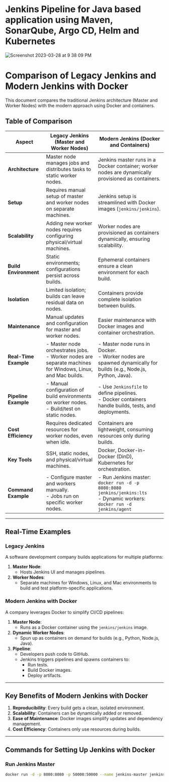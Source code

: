 # Jenkins Pipeline for Java based application using Maven, SonarQube, Argo CD, Helm and Kubernetes

![Screenshot 2023-03-28 at 9 38 09 PM](https://user-images.githubusercontent.com/43399466/228301952-abc02ca2-9942-4a67-8293-f76647b6f9d8.png)



# Comparison of Legacy Jenkins and Modern Jenkins with Docker

This document compares the traditional Jenkins architecture (Master and Worker Nodes) with the modern approach using Docker and containers.

## Table of Comparison

| **Aspect**            | **Legacy Jenkins (Master and Worker Nodes)**                                    | **Modern Jenkins (Docker and Containers)**                         |
|-----------------------|-------------------------------------------------------------------------------|-------------------------------------------------------------------|
| **Architecture**       | Master node manages jobs and distributes tasks to static worker nodes.         | Jenkins master runs in a Docker container; worker nodes are dynamically provisioned as containers. |
| **Setup**              | Requires manual setup of master and worker nodes on separate machines.         | Jenkins setup is streamlined with Docker images (`jenkins/jenkins`). |
| **Scalability**        | Adding new worker nodes requires configuring physical/virtual machines.        | Worker nodes are provisioned as containers dynamically, ensuring scalability. |
| **Build Environment**  | Static environments; configurations persist across builds.                    | Ephemeral containers ensure a clean environment for each build.  |
| **Isolation**          | Limited isolation; builds can leave residual data on nodes.                   | Containers provide complete isolation between builds.            |
| **Maintenance**        | Manual updates and configuration for master and worker nodes.                 | Easier maintenance with Docker images and container orchestration. |
| **Real-Time Example**  | - Master node orchestrates jobs.<br> - Worker nodes are separate machines for Windows, Linux, and Mac builds. | - Master node runs in Docker.<br> - Worker nodes are spawned dynamically for builds (e.g., Node.js, Python, Java). |
| **Pipeline Example**   | - Manual configuration of build environments on worker nodes.<br> - Build/test on static nodes. | - Use `Jenkinsfile` to define pipelines.<br> - Docker containers handle builds, tests, and deployments. |
| **Cost Efficiency**    | Requires dedicated resources for worker nodes, even when idle.                | Containers are lightweight, consuming resources only during builds. |
| **Key Tools**          | SSH, static nodes, and physical/virtual machines.                             | Docker, Docker-in-Docker (DinD), Kubernetes for orchestration.    |
| **Command Example**    | - Configure master and workers manually.<br> - Jobs run on specific worker nodes. | - Run Jenkins master: <br> `docker run -d -p 8080:8080 jenkins/jenkins:lts` <br> - Dynamic workers: <br> `docker run -d jenkins/agent` |

---

## Real-Time Examples

### Legacy Jenkins
A software development company builds applications for multiple platforms:
1. **Master Node**:
   - Hosts Jenkins UI and manages pipelines.
2. **Worker Nodes**:
   - Separate machines for Windows, Linux, and Mac environments to build and test platform-specific applications.

### Modern Jenkins with Docker
A company leverages Docker to simplify CI/CD pipelines:
1. **Master Node**:
   - Runs as a Docker container using the `jenkins/jenkins` image.
2. **Dynamic Worker Nodes**:
   - Spun up as containers on demand for builds (e.g., Python, Node.js, Java).
3. **Pipeline**:
   - Developers push code to GitHub.
   - Jenkins triggers pipelines and spawns containers to:
     - Run tests.
     - Build Docker images.
     - Deploy artifacts.

---

## Key Benefits of Modern Jenkins with Docker
1. **Reproducibility**: Every build gets a clean, isolated environment.
2. **Scalability**: Containers can be dynamically added or removed.
3. **Ease of Maintenance**: Docker images simplify updates and dependency management.
4. **Cost Efficiency**: Containers only use resources during builds.

---

## Commands for Setting Up Jenkins with Docker

### Run Jenkins Master
```bash
docker run -d -p 8080:8080 -p 50000:50000 --name jenkins-master jenkins/jenkins:lts




